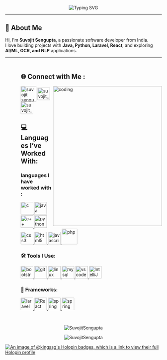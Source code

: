 
<p align="center"><img src="https://readme-typing-svg.demolab.com?font=Raleway&weight=500&size=38&pause=1000&color=4276FF&width=700&height=63&separator=%3C&lines=Hello_World+I+am+Suvojit_Sengupta" alt="Typing SVG" />
</p> 


---

## 👋 About Me

Hi, I'm **Suvojit Sengupta**, a passionate software developer from India.  
I love building projects with **Java, Python, Laravel, React**, and exploring **AI/ML, OCR, and NLP** applications.

---
  <div style=" padding-top: 5px;  padding-left: 50px;">
    <h2 align="left">🌐 Connect with Me :</h3>
      <img align="right" alt="coding" width="350" height="450" src="https://github.com/kingSSG/Convert-Number-To-Words-/assets/66203670/8dc57db4-04f1-48b2-9fae-d129c35a6add">  
<p align="left">
<a href="https://www.linkedin.com/in/suvojit-sengupta-82115820a/" target="blank"><img align="center" src="https://cliply.co/wp-content/uploads/2021/02/372102050_LINKEDIN_ICON_TRANSPARENT_1080.gif" alt="suvojit sengupta" height="50" width="50" /></a>
<a href="https://www.instagram.com/suvojit_sengupta/" target="blank"><img align="center" src="https://png.pngtree.com/png-vector/20221018/ourmid/pngtree-instagram-social-platform-icon-png-image_6315976.png" alt="suvojit_sengupta" height="40" width="40" /></a>
<!--   <a href="https://leetcode.com/u/kingSSG/" target="blank"><img align="center" src="https://github.com/kingSSG/Students_java/assets/66203670/2b03dd2c-81ce-412b-83c2-ee020d4afc59" alt="suvojit_sengupta" height="50" width="50" /></a> -->
<a href="http://portfolio-with-react-three.vercel.app/" target="blank"><img align="center" src="https://cdn.pixabay.com/animation/2023/06/13/15/13/15-13-52-82_512.gif" alt="suvojit_sengupta" height="40" width="40" /></a>
</p>

<h2 align="left">💻 Languages I’ve Worked With:</h3>

<p align="left" class="p">
 <h3 >languages I have worked with :</h3> 
              <a href="https://www.cprogramming.com/" target="_blank" rel="noreferrer"> 
            <img src="https://upload.wikimedia.org/wikipedia/commons/thumb/1/18/C_Programming_Language.svg/1200px-C_Programming_Language.svg.png" alt="c" width="40" height="40"/> </a> 
           <a href="https://www.java.com/" target="_blank" rel="noreferrer">
  <img src="https://cdn.iconscout.com/icon/free/png-256/java-60-1174953.png" alt="java" width="40" height="40"/>
</a>
<a href="https://www.w3schools.com/cpp/" target="_blank" rel="noreferrer"> 
                <img src="https://upload.wikimedia.org/wikipedia/commons/thumb/1/18/ISO_C%2B%2B_Logo.svg/800px-ISO_C%2B%2B_Logo.svg.png" alt="c++" width="40" height="40"/>
            </a> 
             <a href="https://www.python.org" target="_blank" rel="noreferrer"> 
                    <img src="https://cdn-icons-png.flaticon.com/512/5968/5968286.png" alt="python" width="40" height="40"/> </a> 
            <br>
            <a href="https://www.w3schools.com/css/" target="_blank" rel="noreferrer"> 
            <img src="https://upload.wikimedia.org/wikipedia/commons/thumb/6/62/CSS3_logo.svg/2048px-CSS3_logo.svg.png" alt="css3" width="40" height="40"/> </a> 
                <a href="https://www.w3.org/html/" target="_blank" rel="noreferrer"> 
            <img src="https://cdn-icons-png.flaticon.com/512/174/174854.png" alt="html5" width="40" height="40"/> </a> 
                <a href="https://developer.mozilla.org/en-US/docs/Web/JavaScript" target="_blank" rel="noreferrer"> 
                    <img src="https://upload.wikimedia.org/wikipedia/commons/thumb/6/6a/JavaScript-logo.png/800px-JavaScript-logo.png" alt="javascript" width="40" height="40"/> </a> 
                <a href="https://www.php.net" target="php" rel="noreferrer"> 
                    <img src="https://github.com/kingSSG/Students_java/assets/66203670/0cd472fc-733d-42c8-96ab-58a0ac2589e9" alt="php" width="50" height="50"/> </a>     
                        <br>
            <h3 align="left">🛠️ Tools I Use:</h3> 
                <a href="https://getbootstrap.com" target="_blank" rel="noreferrer"> 
                <img src="https://getbootstrap.com/docs/5.2/assets/brand/bootstrap-logo-shadow.png" alt="bootstrap" width="40" height="40"/> </a> 
                <a href="https://git-scm.com/" target="_blank" rel="noreferrer">
                <img src="https://www.vectorlogo.zone/logos/git-scm/git-scm-icon.svg" alt="git" width="40" height="40"/> </a> 
                <a href="https://www.linux.org/" target="_blank" rel="noreferrer"> 
                            <img src="https://cdn.icon-icons.com/icons2/2415/PNG/512/linux_original_logo_icon_146433.png" alt="linux" width="40" height="40"/> </a> 
                            <a href="https://www.mysql.com/" target="_blank" rel="noreferrer"> 
                                <img src="https://cdn-icons-png.flaticon.com/512/5968/5968363.png" alt="mysql" width="40" height="40"/> </a> 
                                 <a href="https://code.visualstudio.com/" target="_blank" rel="noreferrer"> 
                                <img src="https://cdn.icon-icons.com/icons2/2107/PNG/512/file_type_vscode_icon_130084.png" alt="vscode" width="40" height="40"/> </a>
                                <a href="https://www.jetbrains.com/idea/" target="_blank" rel="noreferrer">
                              <img src="https://resources.jetbrains.com/storage/products/intellij-idea/img/meta/intellij-idea_logo_300x300.png" alt="IntelliJ IDEA" width="40" height="40"/>
                              </a>
  <br>            
            <h3 align="left">🔧 Frameworks: </h3> 
                <a href="https://laravel.com/" target="_blank" rel="noreferrer"> 
                    <img src="https://s3-eu-west-1.amazonaws.com/bucketeer-688d8e11-8fc6-459f-bb52-26fd21452913/2020/03/AcA2LnWL_400x400.jpg" alt="laravel" width="40" height="40"/> </a>
                          <a href="https://reactjs.org/" target="_blank" rel="noreferrer">
                              <img src="https://cdn.worldvectorlogo.com/logos/react-2.svg" alt="React" width="40" height="40"/>
                          </a>
                          <!-- Spring -->
  <a href="https://spring.io/projects/spring-framework" target="_blank" rel="noreferrer"> 
      <img src="https://cdn.worldvectorlogo.com/logos/spring-3.svg" alt="spring" width="40" height="40"/> 
  </a>
  
  <!-- Spring Boot -->
  <a href="https://spring.io/projects/spring-boot" target="_blank" rel="noreferrer"> 
    <img src="https://cdn.worldvectorlogo.com/logos/spring-boot-1.svg" alt="spring boot" width="40" height="40"/> 
</a>           
            </p>
        </div>

<br>

<p align="center" >
    <img align="center"src="https://github-readme-stats.vercel.app/api/top-langs?username=SuvojitSengupta&show_icons=true&locale=en&layout=compact&theme=radical" alt="SuvojitSengupta" /></p>
    <p align="center"><img src="https://github-profile-trophy.vercel.app/?username=SuvojitSengupta&theme=gruvbox&row=2&column=3" alt="SuvojitSengupta" /> </p>
    
  [![An image of @kingssg's Holopin badges, which is a link to view their full Holopin profile](https://holopin.me/kingssg)](https://holopin.io/@kingssg)





